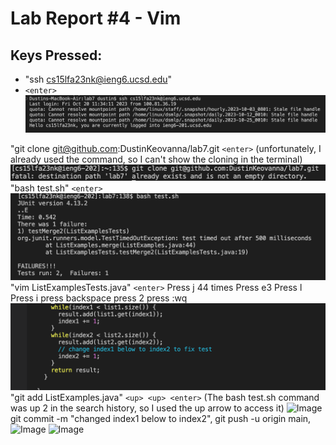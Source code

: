 # Lab Report #4 - Vim

## Keys Pressed:
* "ssh cs15lfa23nk@ieng6.ucsd.edu" 
* ```<enter>```
![Image](lab4img1.png)

"git clone git@github.com:DustinKeovanna/lab7.git ```<enter>```
(unfortunately, I already used the command, so I can't show the cloning in the terminal) 
![Image](lab4img2.png)
"bash test.sh" ```<enter>```
![Image](lab4img3.png)
"vim ListExamplesTests.java" ```<enter>```
Press j 44 times Press e3 Press l Press i press backspace press 2 press :wq
![Image](lab4img4.png)
"git add ListExamples.java"
```<up> <up> <enter>``` (The bash test.sh command was up 2 in the search history, so I used the up arrow to access it)
![Image](lab4img5.png)
 git commit -m "changed index1 below to index2", git push -u origin main,
![Image](lab4img6.png) ![Image](lab4img7.png)
